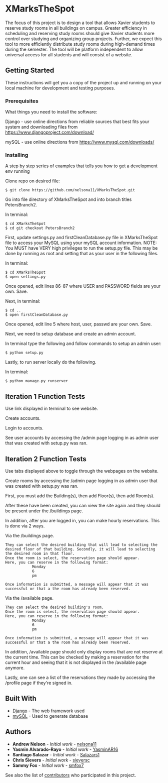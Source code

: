 # XMarksTheSpot

The focus of this project is to design a tool that allows Xavier students to reserve study rooms in all buildings on campus.
Greater efficiency in scheduling and reserving study rooms should give Xavier students more control over studying and
organizing group projects. Further, we expect this tool to more efficiently distribute study rooms during high-demand
times during the semester. The tool will be platform independent to allow universal access for all students and will
consist of a website.


## Getting Started

These instructions will get you a copy of the project up and running on your local machine for development and testing purposes.

### Prerequisites

What things you need to install the software:

Django - use online directions from reliable sources that best fits your system and downloading files from
https://www.djangoproject.com/download/

mySQL - use online directions from https://www.mysql.com/downloads/

### Installing

A step by step series of examples that tells you how to get a development env running

Clone repo on desired file:
```
$ git clone https://github.com/nelsona11/XMarksTheSpot.git
```

Go into file directory of XMarksTheSpot and into branch titles PetersBranch2.

  In terminal:
```
$ cd XMarksTheSpot
$ cd git checkout PetersBranch2
```


First, update settings.py and firstCleanDatabase.py file in XMarksTheSpot file to access your MySQL using your mySQL account information. NOTE: You MUST have VERY high privileges to run the setup.py file. This may be done by running as root and setting that as your user in the following files.

  In terminal:
```
$ cd XMarksTheSpot
$ open settings.py
```
  Once opened, edit lines 86-87 where USER and PASSWORD fields are your own.
  Save.

  Next, in terminal:
```
$ cd ..
$ open firstCleanDatabase.py
```
  Once opened, edit line 5 where host, user, passwd are your own.
  Save.

Next, we need to setup database and create an admin account.

  In terminal type the following and follow commands to setup
  an admin user:
```
$ python setup.py
```

Lastly, to run server locally do the following.

  In terminal:
```
$ python manage.py runserver
```

## Iteration 1 Function Tests

Use link displayed in terminal to see website.


Create accounts.


Login to accounts.


See user accounts by accessing the /admin page logging in as admin user that was created with setup.py was ran.

## Iteration 2 Function Tests

Use tabs displayed above to toggle through the webpages on the website.

Create rooms by accessing the /admin page logging in as admin user that was created with setup.py was ran.

First, you must add the Building(s), then add Floor(s), then add Room(s).

After these have been created, you can view the site again and they should be present under the /buildings page.


In addition, after you are logged in, you can make hourly reservations. This is done via 2 ways.

  Via the /buildings page.

    They can select the desired building that will lead to selecting the desired floor of that building. Secondly, it will lead to selecting the desired room in that floor.
    Once the room is select, the reservation page should appear.
    Here, you can reserve in the following format:
                Monday
                6
                pm

    Once information is submitted, a message will appear that it was successful or that a the room has already been reserved.

  Via the /available page.

    They can select the desired building's room.
    Once the room is select, the reservation page should appear.
    Here, you can reserve in the following format:
                Monday
                6
                pm

    Once information is submitted, a message will appear that it was successful or that a the room has already been reserved.

In addition, /available page should only display rooms that are not reserve at the current time.
This can be checked by making a reservation for the current hour and seeing that it is not displayed in the /available page anymore.


Lastly, one can see a list of the reservations they made by accessing the /profile page if they're signed in.

## Built With

* [Django](https://www.djangoproject.com) - The web framework used
* [mySQL](https://www.mysql.com) - Used to generate database

## Authors

* **Andrew Nelson** - *Initial work* - [nelsona11](https://github.com/nelsona11)
* **Yasmin Alvarado-Rayo** - *Initial work* - [YasminAR16](https://github.com/YasminAR16)
* **Santiago Salazar** - *Initial work* - [Salazars1](https://github.com/Salazars1)
* **Chris Sievers** - *Initial work* - [sieversc](https://github.com/sieversc)
* **Sammy Fox** - *Initial work* - [smfox7](https://github.com/smfox7)

See also the list of [contributors](https://github.com/nelsona11/XMarksTheSpot/contributors) who participated in this project.
